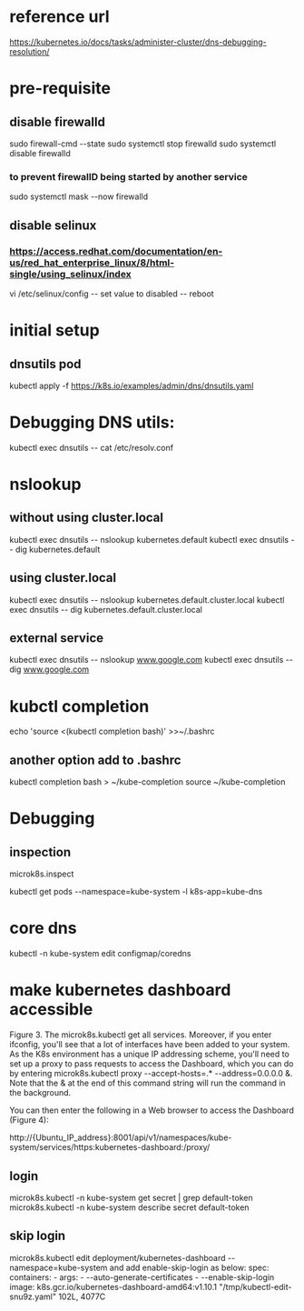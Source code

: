 # reference url 
https://kubernetes.io/docs/tasks/administer-cluster/dns-debugging-resolution/

# pre-requisite 
## disable firewalld
sudo firewall-cmd --state
sudo systemctl stop firewalld
sudo systemctl disable firewalld
### to prevent firewallD being started by another service 
sudo systemctl mask --now firewalld

## disable selinux
### https://access.redhat.com/documentation/en-us/red_hat_enterprise_linux/8/html-single/using_selinux/index
vi /etc/selinux/config
-- set value to disabled 
-- reboot

# initial setup 
## dnsutils pod 
kubectl apply -f https://k8s.io/examples/admin/dns/dnsutils.yaml

# Debugging DNS utils:
kubectl exec dnsutils -- cat /etc/resolv.conf 
# nslookup

## without using cluster.local
kubectl exec dnsutils -- nslookup kubernetes.default
kubectl exec dnsutils -- dig kubernetes.default

## using cluster.local
kubectl exec dnsutils -- nslookup kubernetes.default.cluster.local
kubectl exec dnsutils -- dig kubernetes.default.cluster.local


## external service 
kubectl exec dnsutils -- nslookup www.google.com
kubectl exec dnsutils -- dig www.google.com

# kubctl completion 
echo 'source <(kubectl completion bash)' >>~/.bashrc
## another option add to .bashrc
kubectl completion bash > ~/kube-completion
source ~/kube-completion

# Debugging
## inspection 
microk8s.inspect

kubectl get pods --namespace=kube-system -l k8s-app=kube-dns



# core dns 
kubectl -n kube-system edit configmap/coredns


# make kubernetes dashboard accessible 


Figure 3. The microk8s.kubectl get all services.
Moreover, if you enter ifconfig, you'll see that a lot of interfaces have been added to your system. As the K8s environment has a unique IP addressing scheme, you'll need to set up a proxy to pass requests to access the Dashboard, which you can do by entering microk8s.kubectl proxy --accept-hosts=.* --address=0.0.0.0 &. Note that the & at the end of this command string will run the command in the background.

You can then enter the following in a Web browser to access the Dashboard (Figure 4):


http://{Ubuntu_IP_address}:8001/api/v1/namespaces/kube-system/services/https:kubernetes-dashboard:/proxy/


## login 
microk8s.kubectl -n kube-system get secret | grep default-token
microk8s.kubectl -n kube-system describe secret default-token<blah>

## skip login 
microk8s.kubectl edit deployment/kubernetes-dashboard --namespace=kube-system
and add enable-skip-login as below:
spec:
      containers:
      - args:
        - --auto-generate-certificates
        - --enable-skip-login
        image: k8s.gcr.io/kubernetes-dashboard-amd64:v1.10.1
"/tmp/kubectl-edit-snu9z.yaml" 102L, 4077C    